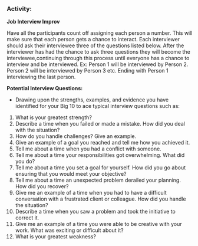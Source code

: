 ### Activity:

**Job Interview Improv**

Have all the participants count off assigning each person a number.  This will make sure that each person gets a chance to interact.  Each interviewer should ask their interviewee three of the questions listed below. After the interviewer has had the chance to ask three questions they will become the interviewee,continuing through this process until everyone has a chance to interview and be interviewed. Ex: Person 1 will be interviewed by Person 2. Person 2 will be interviewed by Person 3 etc. Ending with Person 1 interviewing the last person.

**Potential Interview Questions:**
* Drawing upon the strengths, examples, and evidence you have identified for your Big 10 to ace typical interview questions such as:
1. What is your greatest strength?
1. Describe a time when you failed or made a mistake. How did you deal with the situation?
1. How do you handle challenges? Give an example.
1. Give an example of a goal you reached and tell me how you achieved it.
1. Tell me about a time when you had a conflict with someone. 
1. Tell me about a time your responsibilities got overwhelming. What did you do?
1. Tell me about a time you set a goal for yourself. How did you go about ensuring that you would meet your objective?
1. Tell me about a time an unexpected problem derailed your planning. How did you recover?
1. Give me an example of a time when you had to have a difficult conversation with a frustrated client or colleague. How did you handle the situation?
1. Describe a time when you saw a problem and took the initiative to correct it.
1. Give me an example of a time you were able to be creative with your work. What was exciting or difficult about it?
1. What is your greatest weakness?
